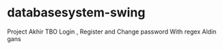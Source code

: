 # databasesystem-swing
Project Akhir TBO
Login , Register and Change password
With regex
Aldin gans

